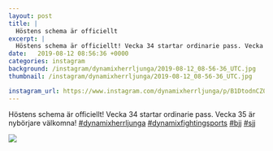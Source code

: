 ```yaml
---
layout: post
title: |
  Höstens schema är officiellt
excerpt: |
  Höstens schema är officiellt! Vecka 34 startar ordinarie pass. Vecka 35 är nybörjare välkomna!    
date:   2019-08-12 08:56:36 +0000
categories: instagram
background: /instagram/dynamixherrljunga/2019-08-12_08-56-36_UTC.jpg
thumbnail: /instagram/dynamixherrljunga/2019-08-12_08-56-36_UTC.jpg

instagram_url: https://www.instagram.com/dynamixherrljunga/p/B1DtodnCZ04
---
```

Höstens schema är officiellt! Vecka 34 startar ordinarie pass. Vecka 35 är nybörjare välkomna! [#dynamixherrljunga](https://www.instagram.com/explore/tags/dynamixherrljunga/) [#dynamixfightingsports](https://www.instagram.com/explore/tags/dynamixfightingsports/) [#bjj](https://www.instagram.com/explore/tags/bjj/) [#sjj](https://www.instagram.com/explore/tags/sjj/)



<img src='{{ site.baseurl }}/instagram/dynamixherrljunga/2019-08-12_08-56-36_UTC.jpg' class='img-fluid' />
